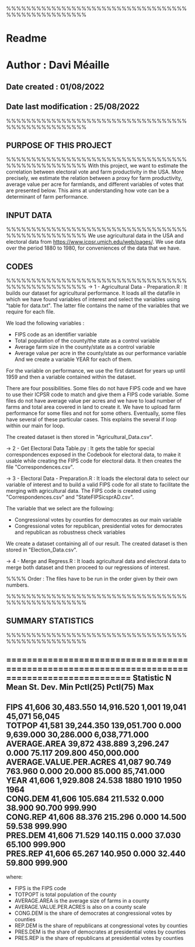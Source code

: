 %%%%%%%%%%%%%%%%%%%%%%%%%%%%%%%%%%%%%%%%%%%%%%%%%%%%
# Readme
# Author : Davi Méaille
## Date created : 01/08/2022
## Date last modification : 25/08/2022
%%%%%%%%%%%%%%%%%%%%%%%%%%%%%%%%%%%%%%%%%%%%%%%%%%%%



##				    PURPOSE OF THIS PROJECT
%%%%%%%%%%%%%%%%%%%%%%%%%%%%%%%%%%%%%%%%%%%%%%%%%%%%
With this project, we want to estimate the correlation between electoral vote and farm productivity 
in the USA. More precisely, we estimate the relation between a proxy for farm productivity, 
average value per acre for farmlands, and different variables of votes that are presented 
below. This aims at understanding how vote can be a determinant of farm performance. 

##		  		     INPUT DATA
%%%%%%%%%%%%%%%%%%%%%%%%%%%%%%%%%%%%%%%%%%%%%%%%%%%%
We use agricultural data in the USA  and electoral data from https://www.icpsr.umich.edu/web/pages/. 
We use data over the period 1880 to 1980, for conveniences of the data that we have. 


##					         CODES
%%%%%%%%%%%%%%%%%%%%%%%%%%%%%%%%%%%%%%%%%%%%%%%%%%%%
→ 1 - Agricultural Data - Preparation.R : 
It builds our dataset for agricultural performance. It loads all the datafile in which 
we have found variables of interest and select the variables using "table for data.txt". 
The latter file contains the name of the variables that we require for each file. 

We load the following variables : 
- FIPS code as an identifier variable 
- Total population of the county/the state as a control variable
- Average farm size in the county/state as a control variable
- Average value per acre in the county/state as our performance variable
And we create a variable YEAR for each of them.

For the variable on performance, we use the first dataset for years up until 1959
and then a variable contained within the dataset.

There are four possibilities. 
Some files do not have FIPS code and we have to use their ICPSR code to match 
and give them a FIPS code variable. 
Some files do not have average value per acres and we have to load number of farms
and total area covered in land to create it.
We have to upload farm performance for some files and not for some others.
Eventually, some files have several of these particular cases. 
This explains the several if loop within our main for loop. 

The created dataset is then stored in "Agricultural_Data.csv". 

→ 2 - Get Electoral Data Table.py : 
It gets the table for special correspondences exposed in the Codebook for electoral
data, to make it usable while creating the FIPS code for electoral data. It then creates 
the file "Correspondences.csv".

→ 3 - Electoral Data - Preparation.R : 
It loads the electoral data to select our variable of interest and to build a valid 
FIPS code for all state to facilitate the merging with agricultural data. The FIPS 
code is created using "Correspondences.csv" and "StateFIPSicsprAD.csv". 

The variable that we select are the following: 
- Congressional votes by counties for democrates as our main variable 
- Congressional votes for republican, presidential votes for democrates and republican as robustness check variables

We create a dataset containing all of our result. The created dataset is then stored in "Election_Data.csv".


→ 4 - Merge and Regress.R : 
It loads agricultural data and electoral data to merge both dataset and then proceed
to our regressions of interest.

%%%% Order :
The files have to be run in the order given by their own numbers. 



%%%%%%%%%%%%%%%%%%%%%%%%%%%%%%%%%%%%%%%%%%%%%%%%%%%%
##					SUMMARY STATISTICS
%%%%%%%%%%%%%%%%%%%%%%%%%%%%%%%%%%%%%%%%%%%%%%%%%%%%


==============================================================================================
Statistic                 		N       		Mean     		St. Dev.    	  Min  	Pctl(25)     Pctl(75)       	 Max     
-----------------------------------------------------------------------------------------------------------------------------------------------------------------------------------------------------------
FIPS                    			41,606 	30,483.550 	14,916.520   1,001  	19,041      45,071      	56,045    
TOTPOP                 	 		41,581 	39,244.350 	139,051.700 0.000 	9,639.000 30,286.000 	6,038,771.000
AVERAGE.AREA           		39,872  	438.889    		3,296.247  	  0.000  	75.117      209.800    	450,000.000 
AVERAGE.VALUE.PER.ACRES 	41,087   	90.749     		763.960   	  0.000  	20.000      85.000    	85,741.000  
YEAR                    			41,606 	1,929.808    	24.538    	  1880   	1910        1950        	1964    
CONG.DEM                		41,606  	105.684     		211.532   	  0.000  	38.900      90.700      	999.990   
CONG.REP                		41,606   	88.376     		215.296   	  0.000  	14.500      59.538      	999.990   
PRES.DEM                		41,606   	71.529     		140.115   	  0.000  	37.030      65.100      	999.900   
PRES.REP               	 	41,606   	65.267     		140.950   	  0.000  	32.440      59.800      	999.900   
---------------------------------------------------------------------------------------------------------------------------------------------------------------------------------------------------------
where:
- FIPS is the FIPS code
- TOTPOPT is total population of the county
- AVERAGE.AREA is the average size of farms in a county
- AVERAGE.VALUE.PER.ACRES is also on a county scale
- CONG.DEM is the share of democrates at congressional votes by counties 
- REP.DEM is the share of republicans at congressional votes by counties 
- PRES.DEM is the share of democrates at presidential votes by counties
- PRES.REP is the share of republicans at presidential votes by counties  
